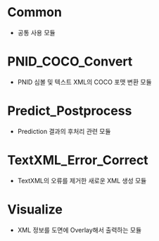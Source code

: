 # Common
- 공통 사용 모듈

# PNID_COCO_Convert
- PNID 심볼 및 텍스트 XML의 COCO 포맷 변환 모듈

# Predict_Postprocess
- Prediction 결과의 후처리 관련 모듈

# TextXML_Error_Correct
- TextXML의 오류를 제거한 새로운 XML 생성 모듈

# Visualize
- XML 정보를 도면에 Overlay해서 출력하는 모듈

